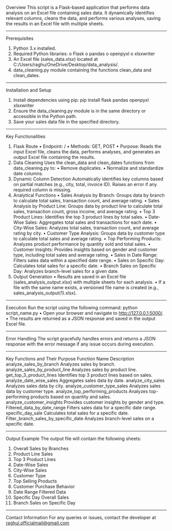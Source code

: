 
Overview
This script is a Flask-based application that performs data analysis on an Excel file containing sales data. It dynamically identifies relevant columns, cleans the data, and performs various analyses, saving the results in an Excel file with multiple sheets.
________________________________________
Prerequisites
1.	Python 3.x installed.
2.	Required Python libraries:
o	Flask
o	pandas
o	openpyxl
o	xlsxwriter
3.	An Excel file (sales_data.xlsx) located at C:/Users/raghu/OneDrive/Desktop/data_analysis/.
4.	data_cleaning.py module containing the functions clean_data and clean_dates.
________________________________________
Installation and Setup
1.	Install dependencies using pip:
pip install flask pandas openpyxl xlsxwriter
2.	Ensure the data_cleaning.py module is in the same directory or accessible in the Python path.
3.	Save your sales data file in the specified directory.
________________________________________
Key Functionalities
1. Flask Route
•	Endpoint: /
•	Methods: GET, POST
•	Purpose: Reads the input Excel file, cleans the data, performs analyses, and generates an output Excel file containing the results.
2. Data Cleaning
Uses the clean_data and clean_dates functions from data_cleaning.py to:
•	Remove duplicates.
•	Normalize and standardize date columns.
3. Dynamic Column Detection
Automatically identifies key columns based on partial matches (e.g., city, total, invoice ID). Raises an error if any required column is missing.
4. Analytical Functions
•	Sales Analysis by Branch: Groups data by branch to calculate total sales, transaction count, and average rating.
•	Sales Analysis by Product Line: Groups data by product line to calculate total sales, transaction count, gross income, and average rating.
•	Top 3 Product Lines: Identifies the top 3 product lines by total sales.
•	Date-Wise Sales: Aggregates total sales and transactions for each date.
•	City-Wise Sales: Analyzes total sales, transaction count, and average rating by city.
•	Customer Type Analysis: Groups data by customer type to calculate total sales and average rating.
•	Top Performing Products: Analyzes product performance by quantity sold and total sales.
•	Customer Insights: Provides insights based on gender and customer type, including total sales and average rating.
•	Sales in Date Range: Filters sales data within a specified date range.
•	Sales on Specific Day: Calculates total sales for a specific date.
•	Branch Sales on Specific Day: Analyzes branch-level sales for a given date.
5. Output Generation
•	Results are saved in an Excel file (sales_analysis_output.xlsx) with multiple sheets for each analysis.
•	If a file with the same name exists, a versioned file name is created (e.g., sales_analysis_output(1).xlsx).
________________________________________
Execution
Run the script using the following command:
python script_name.py
•	Open your browser and navigate to http://127.0.0.1:5000/.
•	The results are returned as a JSON response and saved in the output Excel file.
________________________________________
Error Handling
The script gracefully handles errors and returns a JSON response with the error message if any issue occurs during execution.
________________________________________
Key Functions and Their Purpose
Function Name	Description
analyze_sales_by_branch	Analyzes sales by branch.
analyze_sales_by_product_line	Analyzes sales by product line.
get_top_3_product_lines	Identifies top 3 product lines based on sales.
analyze_date_wise_sales	Aggregates sales data by date.
analyze_city_sales	Analyzes sales data by city.
analyze_customer_type_sales	Analyzes sales data by customer type.
analyze_top_performing_products	Analyzes top-performing products based on quantity and sales.
analyze_customer_insights	Provides customer insights by gender and type.
Filtered_data_by_date_range	Filters sales data for a specific date range.
specific_day_sale	Calculates total sales for a specific date.
Filter_branch_sales_by_specific_date	 Analyzes branch-level sales on a specific date.
________________________________________
Output Example
The output file will contain the following sheets:
1.	Overall Sales by Branches
2.	Product Line Sales
3.	Top 3 Product Lines
4.	Date-Wise Sales
5.	City-Wise Sales
6.	Customer Type
7.	Top Selling Products
8.	Customer Purchase Behavior
9.	Date Range Filtered Data
10.	Specific Day Overall Sales
11.	Branch Sales on Specific Day
________________________________________
Contact Information
For any queries or issues, contact the developer at raghul.officialmail@gmail.com


